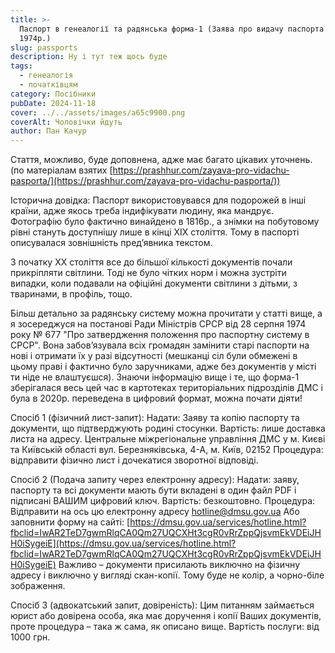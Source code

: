 ```yaml
---
title: >-
  Паспорт в генеалогії та радянська форма-1 (Заява про видачу паспорта від
  1974р.)
slug: passports
description: Ну і тут теж щось буде
tags:
  - генеалогія
  - початківцям
category: Посібники
pubDate: 2024-11-18
cover: ../../assets/images/a65c9900.png
coverAlt: Чоловічки йдуть
author: Пан Качур
---
```



Стаття, можливо, буде доповнена, адже має багато цікавих уточнень.
(по матеріалам взятих [https://prashhur.com/zayava-pro-vidachu-pasporta/](https://prashhur.com/zayava-pro-vidachu-pasporta/))

Історична довідка:
Паспорт використовувався для подорожей в інші країни, адже якось треба індифікувати людину, яка мандрує. Фотографію було фактично винайдено в 1816р., а знімки на побутовому рівні стануть доступнішу лише в кінці ХІХ століття. Тому в паспорті описувалася зовнішність пред’явника текстом.

З початку ХХ століття все до більшої кількості документів почали прикріпляти світлини. Тоді не було чітких норм і можна зустріти випадки, коли подавали на офіційні документи світлини з дітьми, з тваринами, в профіль, тощо.

Більш детально за радянську систему можна прочитати у статті вище, а я зосереджуся на постанові Ради Міністрів СРСР від 28 серпня 1974 року № 677 "Про затвердження положення про паспортну систему в СРСР". Вона забов’язувала всіх громадян замінити старі паспорти на нові і отримати їх у разі відсутності (мешканці сіл були обмежені в цьому праві і фактично було заручниками, адже без документів у місті ти ніде не влаштуєшся).
Знаючи інформацію вище і те, що форма-1 зберігалася весь цей час в картотеках територіальних підрозділів ДМС і була в 2020р. переведена в  цифровий формат, можна почати діяти!

Спосіб 1 (фізичний лист-запит):
Надати: Заяву та копію паспорту та документи, що підтверджують родині стосунки.
Вартість: лише доставка листа на адресу.
Центральне міжрегіональне управління ДМС
у м. Києві та Київській області вул. Березняківська, 4-А,
м. Київ,
02152
Процедура: відправити фізично лист і дочекатися зворотної відповіді.

Спосіб 2 (Подача запиту через електронну адресу):
Надати: заяву, паспорту та всі документи мають бути вкладені в один файл PDF і підписані ВАШИМ цифровий ключ.
Вартість: безкоштовно.
Процедура:
Відправити на ось цю електронну адресу [hotline@dmsu.gov.ua](mailto:hotline@dmsu.gov.ua)
Або заповнити форму на сайті: [https://dmsu.gov.ua/services/hotline.html?fbclid=IwAR2TeD7gwmRlqCA0Qm27UQCXHt3cgR0vRrZppQjsvmEkVDEiJHH0iSygeiE](https://dmsu.gov.ua/services/hotline.html?fbclid=IwAR2TeD7gwmRlqCA0Qm27UQCXHt3cgR0vRrZppQjsvmEkVDEiJHH0iSygeiE)
Важливо – документи присилають виключно на фізичну адресу і виключно у вигляді скан-копії. Тому буде не колір, а чорно-біле зображення.

Спосіб 3 (адвокатський запит, довіреність):
Цим питанням займається юрист або довірена особа, яка має доручення і копії Ваших документів, проте процедура – така ж сама, як описано вище.
Вартість послуги: від 1000 грн.
